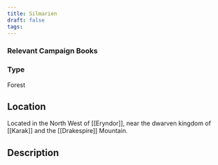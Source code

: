 ```yaml
---
title: Silmarien
draft: false
tags:
---
```

### Relevant Campaign Books

### Type
Forest
## Location
Located in the North West of [[Eryndor]], near the dwarven kingdom of [[Karak]] and the [[Drakespire]] Mountain.
## Description
